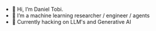 - 👋 Hi, I’m Daniel Tobi.<br>
- 👀 I’m a machine learning researcher / engineer / agents
- 🌱 Currently hacking on LLM's and Generative AI
